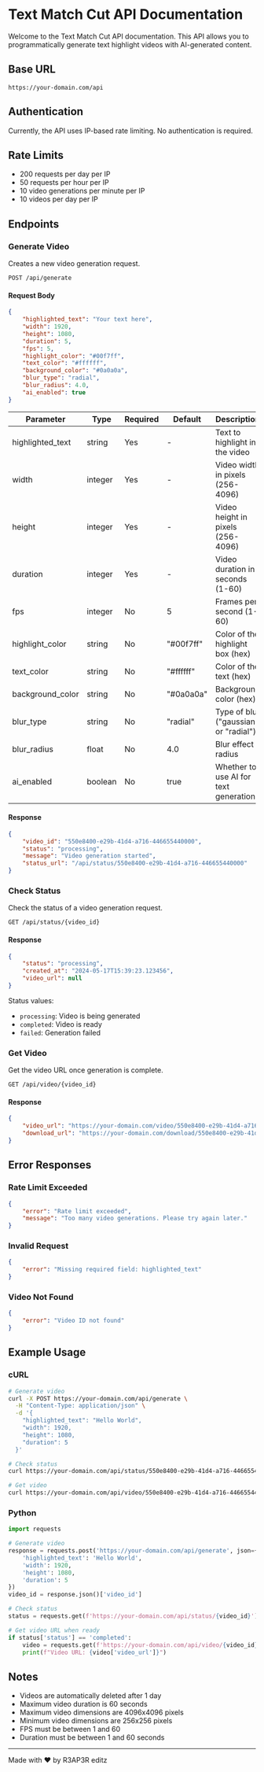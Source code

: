 # Text Match Cut API Documentation

Welcome to the Text Match Cut API documentation. This API allows you to programmatically generate text highlight videos with AI-generated content.

## Base URL

```
https://your-domain.com/api
```

## Authentication

Currently, the API uses IP-based rate limiting. No authentication is required.

## Rate Limits

- 200 requests per day per IP
- 50 requests per hour per IP
- 10 video generations per minute per IP
- 10 videos per day per IP

## Endpoints

### Generate Video

Creates a new video generation request.

```http
POST /api/generate
```

#### Request Body

```json
{
    "highlighted_text": "Your text here",
    "width": 1920,
    "height": 1080,
    "duration": 5,
    "fps": 5,
    "highlight_color": "#00f7ff",
    "text_color": "#ffffff",
    "background_color": "#0a0a0a",
    "blur_type": "radial",
    "blur_radius": 4.0,
    "ai_enabled": true
}
```

| Parameter | Type | Required | Default | Description |
|-----------|------|----------|---------|-------------|
| highlighted_text | string | Yes | - | Text to highlight in the video |
| width | integer | Yes | - | Video width in pixels (256-4096) |
| height | integer | Yes | - | Video height in pixels (256-4096) |
| duration | integer | Yes | - | Video duration in seconds (1-60) |
| fps | integer | No | 5 | Frames per second (1-60) |
| highlight_color | string | No | "#00f7ff" | Color of the highlight box (hex) |
| text_color | string | No | "#ffffff" | Color of the text (hex) |
| background_color | string | No | "#0a0a0a" | Background color (hex) |
| blur_type | string | No | "radial" | Type of blur ("gaussian" or "radial") |
| blur_radius | float | No | 4.0 | Blur effect radius |
| ai_enabled | boolean | No | true | Whether to use AI for text generation |

#### Response

```json
{
    "video_id": "550e8400-e29b-41d4-a716-446655440000",
    "status": "processing",
    "message": "Video generation started",
    "status_url": "/api/status/550e8400-e29b-41d4-a716-446655440000"
}
```

### Check Status

Check the status of a video generation request.

```http
GET /api/status/{video_id}
```

#### Response

```json
{
    "status": "processing",
    "created_at": "2024-05-17T15:39:23.123456",
    "video_url": null
}
```

Status values:
- `processing`: Video is being generated
- `completed`: Video is ready
- `failed`: Generation failed

### Get Video

Get the video URL once generation is complete.

```http
GET /api/video/{video_id}
```

#### Response

```json
{
    "video_url": "https://your-domain.com/video/550e8400-e29b-41d4-a716-446655440000.mp4",
    "download_url": "https://your-domain.com/download/550e8400-e29b-41d4-a716-446655440000"
}
```

## Error Responses

### Rate Limit Exceeded

```json
{
    "error": "Rate limit exceeded",
    "message": "Too many video generations. Please try again later."
}
```

### Invalid Request

```json
{
    "error": "Missing required field: highlighted_text"
}
```

### Video Not Found

```json
{
    "error": "Video ID not found"
}
```

## Example Usage

### cURL

```bash
# Generate video
curl -X POST https://your-domain.com/api/generate \
  -H "Content-Type: application/json" \
  -d '{
    "highlighted_text": "Hello World",
    "width": 1920,
    "height": 1080,
    "duration": 5
  }'

# Check status
curl https://your-domain.com/api/status/550e8400-e29b-41d4-a716-446655440000

# Get video
curl https://your-domain.com/api/video/550e8400-e29b-41d4-a716-446655440000
```

### Python

```python
import requests

# Generate video
response = requests.post('https://your-domain.com/api/generate', json={
    'highlighted_text': 'Hello World',
    'width': 1920,
    'height': 1080,
    'duration': 5
})
video_id = response.json()['video_id']

# Check status
status = requests.get(f'https://your-domain.com/api/status/{video_id}').json()

# Get video URL when ready
if status['status'] == 'completed':
    video = requests.get(f'https://your-domain.com/api/video/{video_id}').json()
    print(f"Video URL: {video['video_url']}")
```

## Notes

- Videos are automatically deleted after 1 day
- Maximum video duration is 60 seconds
- Maximum video dimensions are 4096x4096 pixels
- Minimum video dimensions are 256x256 pixels
- FPS must be between 1 and 60
- Duration must be between 1 and 60 seconds

---

Made with ❤️ by R3AP3R editz 